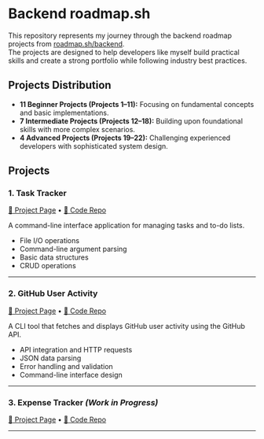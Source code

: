 # Backend roadmap.sh

This repository represents my journey through the backend roadmap projects from [roadmap.sh/backend](https://roadmap.sh/backend).  
The projects are designed to help developers like myself build practical skills and create a strong portfolio while following industry best practices.

## Projects Distribution
- **11 Beginner Projects (Projects 1–11):** Focusing on fundamental concepts and basic implementations.
- **7 Intermediate Projects (Projects 12–18):** Building upon foundational skills with more complex scenarios.
- **4 Advanced Projects (Projects 19–22):** Challenging experienced developers with sophisticated system design.

## Projects

### 1. Task Tracker
[🔗 Project Page](https://roadmap.sh/projects/task-tracker) • [📁 Code Repo](https://github.com/Shockp/Backend-Projects/tree/main/task-tracker)

A command-line interface application for managing tasks and to-do lists.

- File I/O operations
- Command-line argument parsing
- Basic data structures
- CRUD operations

---

### 2. GitHub User Activity
[🔗 Project Page](https://roadmap.sh/projects/github-user-activity) • [📁 Code Repo](https://github.com/Shockp/Backend-Projects/tree/main/github-user-activity)

A CLI tool that fetches and displays GitHub user activity using the GitHub API.

- API integration and HTTP requests
- JSON data parsing
- Error handling and validation
- Command-line interface design

---

### 3. Expense Tracker *(Work in Progress)*
[🔗 Project Page](https://roadmap.sh/projects/expense-tracker) • [📁 Code Repo](https://github.com/Shockp/Backend-Projects/tree/main/expense-tracker)

---
